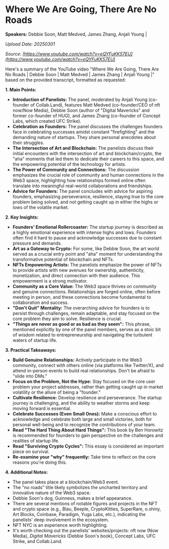 # Where We Are Going, There Are No Roads

**Speakers:** Debbie Soon, Matt Medved, James Zhang, Anjali Young |


*Upload Date: 20250301*

*Source: [https://www.youtube.com/watch?v=eQYFuKK57EU](https://www.youtube.com/watch?v=eQYFuKK57EU)*

Here's a summary of the YouTube video "Where We Are Going, There Are No Roads | Debbie Soon | Matt Medved | James Zhang | Anjali Young |" based on the provided transcript, formatted as requested:

**1. Main Points:**

*   **Introduction of Panelists:** The panel, moderated by Anjali Young (co-founder of Collab.Land), features Matt Medved (co-founder/CEO of nft now/Now Media), Debbie Soon (author of "Digital Mavericks" and former co-founder of HUG), and James Zhang (co-founder of Concept Labs, which created UFC Strike).
*   **Celebration as Founders:** The panel discusses the challenges founders face in celebrating successes amidst constant "firefighting" and the demanding nature of startups.  They share personal anecdotes about their struggles.
*   **The Intersection of Art and Blockchain:** The panelists discuss their initial encounters with the intersection of art and blockchain/crypto, the "aha" moments that led them to dedicate their careers to this space, and the empowering potential of the technology for artists.
*   **The Power of Community and Connections:** The discussion emphasizes the crucial role of community and human connections in the Web3 space, highlighting how relationships formed online often translate into meaningful real-world collaborations and friendships.
*   **Advice for Founders:**  The panel concludes with advice for aspiring founders, emphasizing perseverance, resilience, staying true to the core problem being solved, and not getting caught up in either the highs or lows of the volatile market.

**2. Key Insights:**

*   **Founders' Emotional Rollercoaster:** The startup journey is described as a highly emotional experience with intense highs and lows. Founders often find it hard to pause and acknowledge successes due to constant pressure and demands.
*   **Art as a Gateway to Crypto:** For some, like Debbie Soon, the art world served as a crucial entry point and "aha" moment for understanding the transformative potential of blockchain and NFTs.
*   **NFTs Empowering Artists:** The panelists emphasize the power of NFTs to provide artists with new avenues for ownership, authenticity, monetization, and direct connection with their audience. This empowerment is a strong motivator.
*   **Community as a Core Value:** The Web3 space thrives on community and genuine connections.  Relationships are forged online, often before meeting in person, and these connections become fundamental to collaboration and success.
*   **"Don't Quit" Mentality:** The overarching advice for founders is to persist through challenges, remain adaptable, and stay focused on the core problem they aim to solve.  Resilience is crucial.
*   **"Things are never as good or as bad as they seem":** This phrase, mentioned explicitly by one of the panel members, serves as a stoic bit of wisdom related to entrepreneurship and navigating the turbulent waters of startup life.

**3. Practical Takeaways:**

*   **Build Genuine Relationships:** Actively participate in the Web3 community, connect with others online (via platforms like Twitter/X), and attend in-person events to build real relationships.  Don't be afraid to "slide into DMs."
*   **Focus on the Problem, Not the Hype:** Stay focused on the core user problem your project addresses, rather than getting caught up in market volatility or the allure of being a "founder."
*   **Cultivate Resilience:** Develop resilience and perseverance. The startup journey is challenging, and the ability to weather storms and keep moving forward is essential.
*   **Celebrate Successes (Even Small Ones):** Make a conscious effort to acknowledge and celebrate both large and small victories, both for personal well-being and to recognize the contributions of your team.
*   **Read "The Hard Thing About Hard Things":** This book by Ben Horowitz is recommended for founders to gain perspective on the challenges and realities of startup life.
*    **Read "Surviving Crypto Cycles":** This essay is considered an important piece on survival.
*   **Re-examine your "why" frequently:** Take time to reflect on the core reasons you're doing this.

**4. Additional Notes:**

*   The panel takes place at a blockchain/Web3 event.
*   The "no roads" title likely symbolizes the uncharted territory and innovative nature of the Web3 space.
*   Debbie Soon's dog, Guinness, makes a brief appearance.
* There are several mentions of notable figures and projects in the NFT and crypto space (e.g., Blau, Beeple, CryptoKitties, SuperRare, o.shiny, Art Blocks, Coinbase, Paradigm, Yuga Labs, etc.), indicating the panelists' deep involvement in the ecosystem.
* NFT NYC is an experience worth highlighting.
* It's worth checking out the panelists' websites/projects: nft now (Now Media), *Digital Mavericks* (Debbie Soon's book), Concept Labs, UFC Strike, and Collab.Land.